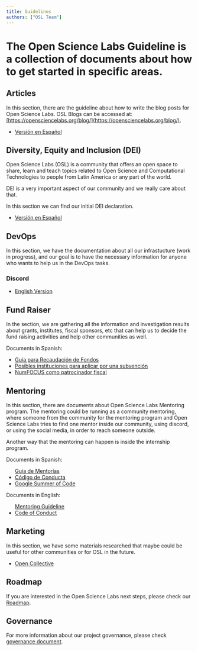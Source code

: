 ```yaml
---
title: Guidelines
authors: ["OSL Team"]
---
```


# The Open Science Labs Guideline is a collection of documents about how to get started in specific areas.

## Articles

In this section, there are the guideline about how to write the blog posts for Open Science Labs.
OSL Blogs can be accessed at: [https://opensciencelabs.org/blog/](https://opensciencelabs.org/blog/).

<ul>
  <li><a href="/guidelines/articles/es">Versión en Español</a></li>
</ul>

<!--
## Community Management

<ul>
  <li><a href="/guidelines/community-management/pt">Versão em Português</a></li>
</ul>
-->

## Diversity, Equity and Inclusion (DEI)

Open Science Labs (OSL) is a community that offers an open space to share,
learn and teach topics related to Open Science and Computational Technologies
to people from Latin America or any part of the world.

DEI is a very important aspect of our community and we really care about that.

In this section we can find our initial DEI declaration.

<ul>
  <li><a href="/guidelines/dei/es">Versión en Español</a></li>
</ul>

## DevOps

In this section, we have the documentation about all our infrastucture
(work in progress), and our goal is to have the necessary information
for anyone who wants to help us in the DevOps tasks.

### Discord
<ul>
  <li><a href="/guidelines/devops/discord/en">English Version</a></li>
</ul>


## Fund Raiser

In the section, we are gathering all the information and investigation results
about grants, institutes, fiscal sponsors, etc that can help us to decide
the fund raising activities and help other communities as well.

Documents in Spanish:

<ul>
  <li><a href="/guidelines/fund-raiser/es/guide">Guía para Recaudación de Fondos</a></li>
  <li><a href="/guidelines/fund-raiser/es/grants-institutions">Posibles instituciones para aplicar por una subvención</a></li>
  <li><a href="/guidelines/fund-raiser/es/numfocus">NumFOCUS como patrocinador fiscal</a></li>
</ul>


## Mentoring

In this section, there are documents about Open Science Labs Mentoring program.
The mentoring could be running as a community mentoring, where someone from the community
for the mentoring program and Open Science Labs tries to find one mentor inside our
community, using discord, or using the social media, in order to reach someone outside.

Another way that the mentoring can happen is inside the internship program.

Documents in Spanish:

<ul>
  <il><a href="/guidelines/mentoring/es">Guía de Mentorías</a><il>
  <li><a href="/guidelines/mentoring/es/coc">Código de Conducta</a></li>
  <li><a href="/guidelines/mentoring/es/gsoc">Google Summer of Code</a></li>
</ul>

Documents in English:

<ul>
  <il><a href="/guidelines/mentoring/en">Mentoring Guideline</a><il>
  <li><a href="/guidelines/mentoring/en/coc">Code of Conduct</a></li>
</ul>

## Marketing

In this section, we have some materials researched that maybe could be useful for
other communities or for OSL in the future.

<ul>
  <li><a href="/guidelines/mkt/opencollective">Open Collective</a></li>
</ul>


## Roadmap

If you are interested in the Open Science Labs next steps,
please check our [Roadmap](/roadmap/).


## Governance

For more information about our project governance, please
check [governance document](/governance/).

<!--
## Videos

In this sections, it is presented guidelies for the video

<ul>
<li><a href="/guidelines/videos/es">Versión en Español</a></li>
</ul>
-->
